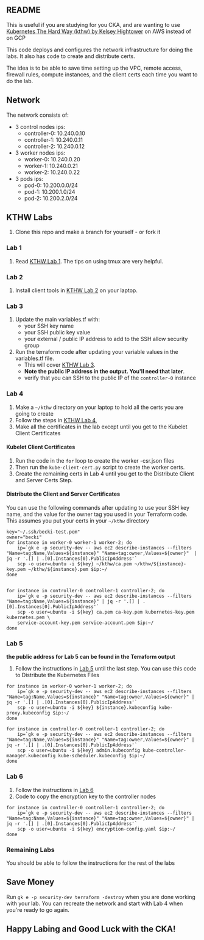 
## README  

This is useful if you are studying for you CKA, and are wanting to use [Kubernetes The Hard Way (kthw) by Kelsey Hightower](https://github.com/kelseyhightower/kubernetes-the-hard-way) on AWS instead of on GCP

This code deploys and configures the network infrastructure for doing the labs. It also has code to create and distribute certs.  

The idea is to be able to save time setting up the VPC, remote access, firewall rules, compute instances, and the client certs each time you want to do the lab.   

## Network

The network consists of:

* 3 control nodes ips:
   - controller-0: 10.240.0.10
   - controller-1: 10.240.0.11
   - controller-2: 10.240.0.12
* 3 worker nodes ips: 
   - worker-0: 10.240.0.20
   - worker-1: 10.240.0.21
   - worker-2: 10.240.0.22
* 3 pods ips: 
   - pod-0: 10.200.0.0/24
   - pod-1: 10.200.1.0/24
   - pod-2: 10.200.2.0/24 

## KTHW Labs

1. Clone this repo and make a branch for yourself - or fork it

### Lab 1

1. Read [KTHW Lab 1](https://github.com/kelseyhightower/kubernetes-the-hard-way/blob/master/docs/01-prerequisites.md). The tips on using tmux are very helpful.

### Lab 2

1. Install client tools in [KTHW Lab 2](https://github.com/kelseyhightower/kubernetes-the-hard-way/blob/master/docs/02-client-tools.md) on your laptop.

### Lab 3

1. Update the main variables.tf with: 
   - your SSH key name
   - your SSH public key value
   - your external / public IP address to add to the SSH allow security group
1. Run the terraform code after updating your variable values in the variables.tf file. 
   - This will cover [KTHW Lab 3](https://github.com/kelseyhightower/kubernetes-the-hard-way/blob/master/docs/03-compute-resources.md). 
   - **Note the public IP address in the output. You'll need that later**.
   - verify that you can SSH to the public IP of the `controller-0` instance

### Lab 4

1. Make a `~/kthw` directory on your laptop to hold all the certs you are going to create
1. Follow the steps in [KTHW Lab 4](https://github.com/kelseyhightower/kubernetes-the-hard-way/blob/master/docs/04-certificate-authority.md), 
1. Make all the certificates in the lab except until you get to the Kubelet Client Certificates

#### Kubelet Client Certificates

1. Run the code in the `for` loop to create the worker -csr.json files
1. Then run the `kube-client-cert.py` script to create the worker certs.
1. Create the remaining certs in Lab 4 until you get to the Distribute Client and Server Certs Step. 

#### Distribute the Client and Server Certificates

You can use the following commands after updating to use your SSH key name, and the value for the owner tag you used in your Terraform code. This assumes you put your certs in your `~/kthw` directory
```
key="~/.ssh/becki-test.pem"
owner="becki"
for instance in worker-0 worker-1 worker-2; do
    ip=`gk e -p security-dev -- aws ec2 describe-instances --filters "Name=tag:Name,Values=${instance}" "Name=tag:owner,Values=${owner}"  | jq -r '.[] | .[0].Instances[0].PublicIpAddress'`
    scp -o user=ubuntu -i ${key} ~/kthw/ca.pem ~/kthw/${instance}-key.pem ~/kthw/${instance}.pem $ip:~/
done


for instance in controller-0 controller-1 controller-2; do
    ip=`gk e -p security-dev -- aws ec2 describe-instances --filters "Name=tag:Name,Values=${instance}" | jq -r '.[] | .[0].Instances[0].PublicIpAddress'`
    scp -o user=ubuntu -i ${key} ca.pem ca-key.pem kubernetes-key.pem kubernetes.pem \
    service-account-key.pem service-account.pem $ip:~/
done
```

### Lab 5

 **the public address for Lab 5 can be found in the Terraform output**
1. Follow the instructions in [Lab 5](https://github.com/kelseyhightower/kubernetes-the-hard-way/blob/master/docs/05-kubernetes-configuration-files.md) until the last step. You can use this code to Distribute the Kubernetes Files
```
for instance in worker-0 worker-1 worker-2; do
    ip=`gk e -p security-dev -- aws ec2 describe-instances --filters "Name=tag:Name,Values=${instance}" "Name=tag:owner,Values=${owner}" | jq -r '.[] | .[0].Instances[0].PublicIpAddress'`
    scp -o user=ubuntu -i ${key} ${instance}.kubeconfig kube-proxy.kubeconfig $ip:~/
done

for instance in controller-0 controller-1 controller-2; do
    ip=`gk e -p security-dev -- aws ec2 describe-instances --filters "Name=tag:Name,Values=${instance}" "Name=tag:owner,Values=${owner}" | jq -r '.[] | .[0].Instances[0].PublicIpAddress'`
    scp -o user=ubuntu -i ${key} admin.kubeconfig kube-controller-manager.kubeconfig kube-scheduler.kubeconfig $ip:~/
done
```

### Lab 6

1. Follow the instructions in [Lab 6](https://github.com/kelseyhightower/kubernetes-the-hard-way/blob/master/docs/06-data-encryption-keys.md)
1. Code to copy the encryption key to the controller nodes
```
for instance in controller-0 controller-1 controller-2; do
    ip=`gk e -p security-dev -- aws ec2 describe-instances --filters "Name=tag:Name,Values=${instance}" "Name=tag:owner,Values=${owner}" | jq -r '.[] | .[0].Instances[0].PublicIpAddress'`
    scp -o user=ubuntu -i ${key} encryption-config.yaml $ip:~/
done
```

### Remaining Labs

You should be able to follow the instructions for the rest of the labs

## Save Money

Run `gk e -p security-dev terraform -destroy` when you are done working with your lab. You can recreate the network and start with Lab 4 when you're ready to go again.

## Happy Labing and Good Luck with the CKA!